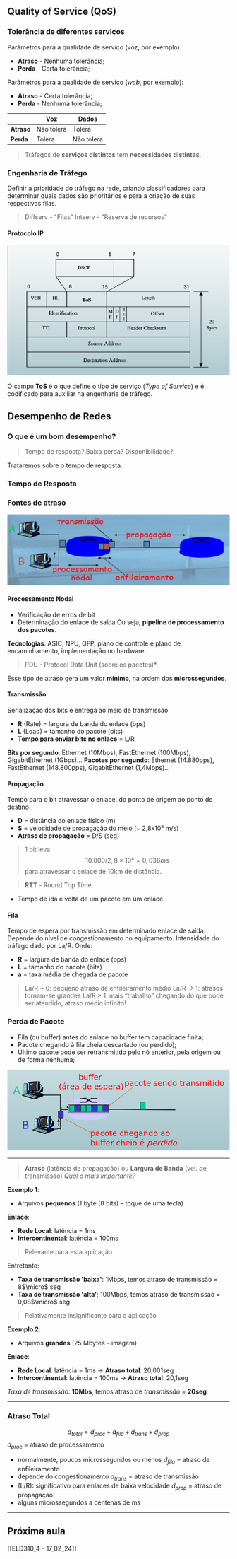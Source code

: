 ## Quality of Service (QoS)
### Tolerância de diferentes serviços
Parâmetros para a qualidade de serviço (voz, por exemplo):
- **Atraso** - Nenhuma tolerância;
- **Perda** - Certa tolerância;

Parâmetros para a qualidade de serviço (*web*, por exemplo):
- **Atraso** - Certa tolerância;
- **Perda** - Nenhuma tolerância;

|            | Voz        | Dados      |
| ---------- | ---------- | ---------- |
| **Atraso** | Não tolera | Tolera     |
| **Perda**  | Tolera     | Não tolera |
> Tráfegos de **serviços distintos** tem **necessidades distintas**.

### Engenharia de Tráfego
Definir a prioridade do tráfego na rede, criando classificadores para determinar quais dados são prioritários e para a criação de suas respectivas filas.

> Diffserv - "Filas"
> Intserv - "Reserva de recursos"

#### Protocolo IP
<img src="../../Screenshots/Pasted image 20250212161153.png"/>

O campo **ToS** é o que define o tipo de serviço (*Type of Service*) e é codificado para auxiliar na engenharia de tráfego.

## Desempenho de Redes
### O que é um bom desempenho?
> Tempo de resposta?
> Baixa perda?
> Disponibilidade?

Trataremos sobre o tempo de resposta.

### Tempo de Resposta
### Fontes de atraso
<img src="../../Screenshots/Pasted image 20250212161639.png"/>

#### Processamento Nodal
- Verificação de erros de bit
- Determinação do enlace de saída
Ou seja, **pipeline de processamento dos pacotes**.

**Tecnologias**: ASIC, NPU, QFP, plano de controle e plano de encaminhamento, implementação no hardware.

> PDU - Protocol Data Unit (sobre os pacotes)*

Esse tipo de atraso gera um valor **mínimo**, na ordem dos **microssegundos**.
#### Transmissão
Serialização dos bits e entrega ao meio de transmissão
- **R** (Rate) = largura de banda do enlace (bps)
- **L** (Load) = tamanho do pacote (bits)
- **Tempo para enviar bits no enlace** = L/R

**Bits por segundo**:
Ethernet (10Mbps), FastEthernet (100Mbps), GigabitEthernet (1Gbps)…
**Pacotes por segundo**:
Ethernet (14.880pps), FastEthernet (148.800pps), GigabitEthernet (1,4Mbps)…

#### Propagação
Tempo para o bit atravessar o enlace, do ponto de origem ao ponto de destino.
- **D** = distância do enlace físico (m)
- **S** = velocidade de propagação do meio (~ 2,8x10⁸ m/s)
- **Atraso de propagação** = D/S (seg)

> 1 bit leva $$10.000/2,8\times10⁸ = 0,036ms$$ para atravessar o enlace de 10km de distância.

> **RTT** - Round Trip Time
- Tempo de ida e volta de um pacote em um enlace.

#### Fila
Tempo de espera por transmissão em determinado enlace de saída. Depende do nível de congestionamento no equipamento.
Intensidade do tráfego dado por La/R.
Onde:
- **R** = largura de banda do enlace (bps)
- **L** = tamanho do pacote (bits)
- **a** = taxa média de chegada de pacote

> La/R ~ 0: pequeno atraso de enfileiramento médio
> La/R -> 1: atrasos tornam-se grandes
> La/R > 1: mais “trabalho” chegando do que pode ser atendido, atraso médio infinito!

### Perda de Pacote
- Fila (ou buffer) antes do enlace no buffer tem capacidade finita;
- Pacote chegando à fila cheia descartado (ou perdido);
- Último pacote pode ser retransmitido pelo nó anterior, pela origem ou de forma nenhuma;

<img src="../../Screenshots/Pasted image 20250212163530.png"/>

---

>**Atraso** (latência de propagação) ou **Largura de Banda** (vel. de transmissão)
>*Qual o mais importante?*

**Exemplo 1**:
- Arquivos **pequenos** (1 byte (8 bits) – toque de uma tecla)

**Enlace**:
- **Rede Local**: latência = 1ms
- **Intercontinental**: latência = 100ms
> Relevante para esta aplicação

Entretanto:
- **Taxa de transmissão 'baixa'**: 1Mbps, temos atraso de transmissão = 8$\micro$ seg
- **Taxa de transmissão 'alta'**: 100Mbps, temos atraso de transmissão = 0,08$\micro$ seg
> Relativamente insignificante para a aplicação

**Exemplo 2**:
- Arquivos **grandes** (25 Mbytes – imagem)

**Enlace**:
- **Rede Local**: latência = 1ms -> **Atraso total**: 20,001seg
- **Intercontinental**: latência = 100ms -> **Atraso total**: 20,1seg

*Taxa de transmissão*: **10Mbs**, temos atraso de *transmissão* = **20seg**

---
### Atraso Total
$$d_{total} = d_{proc} + d_{fila} + d_{trans} + d_{prop} $$
$d_{proc}$ = atraso de processamento
- normalmente, poucos microssegundos ou menos
$d_{fila}$ = atraso de enfileiramento
- depende do congestionamento
$d_{trans}$ = atraso de transmissão
- (L/R): significativo para enlaces de baixa velocidade
$d_{prop}$ = atraso de propagação
- alguns microssegundos a centenas de ms

---

## Próxima aula
[[ELD310_4 - 17_02_24]]